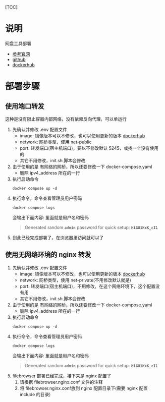 [TOC]
# 说明
网盘工具部署
- [参考官网](https://filebrowser.org/)
- [github](https://github.com/filebrowser/filebrowser)
- [dockerhub](https://hub.docker.com/r/filebrowser/filebrowser/tags)




# 部署步骤
## 使用端口转发
这种是没有限止容器内部网络，没有依赖反向代理，可以单运行
1. 先确认并修改 .env 配置文件
	- image: 镜像版本可以不修改，也可以使用更新的版本 [dockerhub](https://hub.docker.com/r/filebrowser/filebrowser/tags)
	- network: 网桥类型，使用 net-public
	- port: 转发端口(宿主机端口)，要以不修改默认 5245，或找一个没有使用的
	- 其它不用修改，init.sh 脚本会修改
1. 由于使用的是 有网络的网桥，所以还要修改一下 docker-compose.yaml
	- 删除 ipv4_address 所在的一行
1. 执行启动命令   
	```shell
	docker compose up -d
	```
1. 执行命令，命令查看管理员用户密码
	```shell
	docker compose logs 
	```
	会输出下面内容:	里面就是用户名和密码
	> Generated random **`admin`** password for quick setup: **`HiGU1KxK_cI1`**
1. 到此已经完成部署了，在浏览器里访问就可以了

## 使用无网络环境的 nginx 转发
1. 先确认并修改 .env 配置文件
	- image: 镜像版本可以不修改，也可以使用更新的版本 [dockerhub](https://hub.docker.com/r/filebrowser/filebrowser/tags)
	- network: 网桥类型，使用 net-private(不用修改默认就是)
	- port: 转发端口(宿主机端口)，不用修改，在这个网络环境下，这个配置没有用
	- 其它不用修改，init.sh 脚本会修改
1. 由于使用的是 有网络的网桥，所以还要修改一下 docker-compose.yaml
	- 删除 ipv4_address 所在的一行
1. 执行启动命令   
	```shell
	docker compose up -d
	```
1. 执行命令，命令查看管理员用户密码
	```shell
	docker compose logs 
	```
	会输出下面内容:	里面就是用户名和密码
	> Generated random **`admin`** password for quick setup: **`HiGU1KxK_cI1`**
1. filebrowser 部署已经完成，接下来是 nginx 配置了
	1. 请根据 filebrowser.nginx.conf 文件的注释
	1. 将 filebrowser.nginx.conf放到 nginx 配置目录下(需要 nginx 配置 include 的目录)